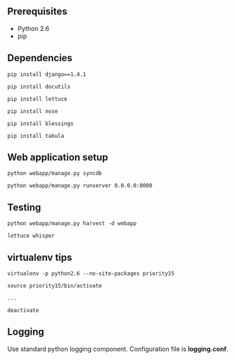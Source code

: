 Prerequisites
-------------

* Python 2.6
* pip

Dependencies
------------

    pip install django==1.4.1

    pip install docutils

    pip install lettuce

    pip install nose

    pip install blessings

    pip install tabula

Web application setup
---------------------

    python webapp/manage.py syncdb

    python webapp/manage.py runserver 0.0.0.0:8000

Testing
-------

    python webapp/manage.py harvest -d webapp

    lettuce whisper

virtualenv tips
---------------

    virtualenv -p python2.6 --no-site-packages priority15

    source priority15/bin/activate

    ...

    deactivate

Logging
-------

Use standard python logging component. Configuration file is **logging.conf**.